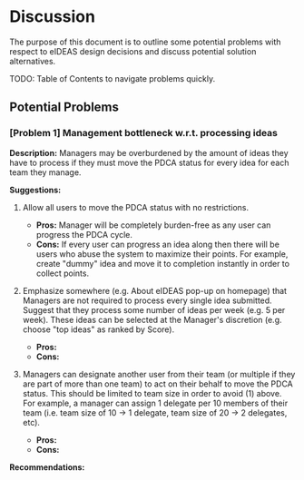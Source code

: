 # Discussion
The purpose of this document is to outline some potential problems with respect to eIDEAS design decisions and discuss potential solution alternatives.

TODO: Table of Contents to navigate problems quickly.

## Potential Problems

### [Problem 1] Management bottleneck w.r.t. processing ideas

**Description:** Managers may be overburdened by the amount of ideas they have to process if they must move the PDCA status for every idea for each team they manage.

**Suggestions:**
  1. Allow all users to move the PDCA status with no restrictions.
      * **Pros:** Manager will be completely burden-free as any user can progress the PDCA cycle.
      * **Cons:** If every user can progress an idea along then there will be users who abuse the system to maximize their points. For example, create "dummy" idea and move it to completion instantly in order to collect points.

  2. Emphasize somewhere (e.g. About eIDEAS pop-up on homepage) that Managers are not required to process every single idea submitted. Suggest that they process some number of ideas per week (e.g. 5 per week). These ideas can be selected at the Manager's discretion (e.g. choose "top ideas" as ranked by Score).
      * **Pros:**
      * **Cons:**

  3. Managers can designate another user from their team (or multiple if they are part of more than one team) to act on their behalf to move the PDCA status. This should be limited to team size in order to avoid (1) above. For example, a manager can assign 1 delegate per 10 members of their team (i.e. team size of 10 -> 1 delegate, team size of 20 -> 2 delegates, etc).
      * **Pros:**
      * **Cons:**

**Recommendations:**
